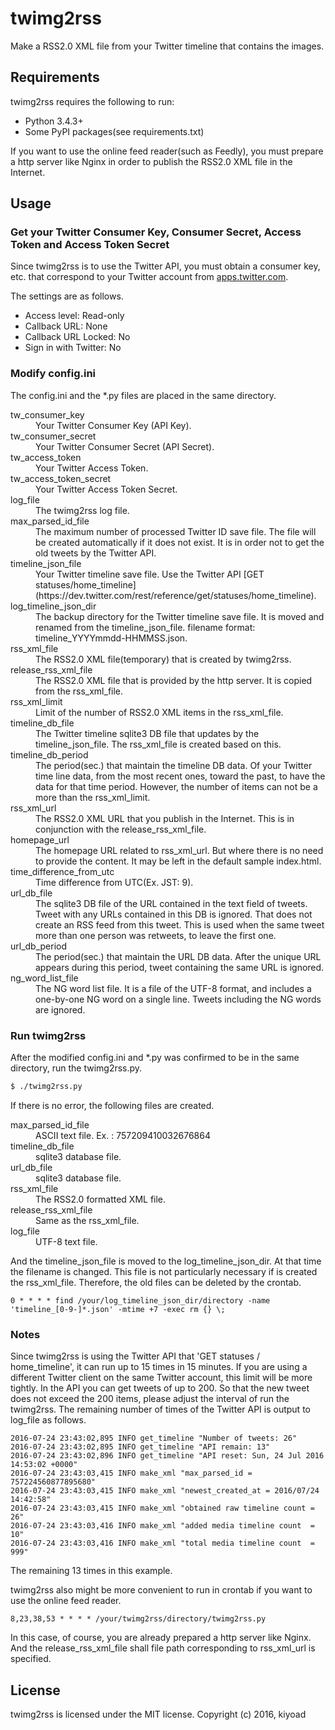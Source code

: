 # twimg2rss
Make a RSS2.0 XML file from your Twitter timeline that contains the images.

## Requirements
twimg2rss requires the following to run:
- Python 3.4.3+
- Some PyPI packages(see requirements.txt)

If you want to use the online feed reader(such as Feedly), you must prepare a http server like Nginx in order to publish the RSS2.0 XML file in the Internet.

## Usage
### Get your Twitter Consumer Key, Consumer Secret, Access Token and Access Token Secret
Since twimg2rss is to use the Twitter API, you must obtain a consumer key, etc. that correspond to your Twitter account from [apps.twitter.com](https://apps.twitter.com/).

The settings are as follows.
- Access level: Read-only
- Callback URL: None
- Callback URL Locked: No
- Sign in with Twitter: No

### Modify config.ini
The config.ini and the *.py files are placed in the same directory.
<dl>
<dt>tw_consumer_key</dt>
<dd>Your Twitter Consumer Key (API Key).</dd>

<dt>tw_consumer_secret</dt>
<dd>Your Twitter Consumer Secret (API Secret).</dd>

<dt>tw_access_token</dt>
<dd>Your Twitter Access Token.</dd>

<dt>tw_access_token_secret</dt>
<dd>Your Twitter Access Token Secret.</dd>

<dt>log_file</dt>
<dd>The twimg2rss log file.</dd>

<dt>max_parsed_id_file</dt>
<dd>The maximum number of processed Twitter ID save file. The file will be created automatically if it does not exist. It is in order not to get the old tweets by the Twitter API.</dd>

<dt>timeline_json_file</dt>
<dd>Your Twitter timeline save file. Use the Twitter API [GET statuses/home_timeline](https://dev.twitter.com/rest/reference/get/statuses/home_timeline).</dd>

<dt>log_timeline_json_dir</dt>
<dd>The backup directory for the Twitter timeline save file. It is moved and renamed from the timeline_json_file. filename format: timeline_YYYYmmdd-HHMMSS.json.</dd>

<dt>rss_xml_file</dt>
<dd>The RSS2.0 XML file(temporary) that is created by twimg2rss.</dd>

<dt>release_rss_xml_file</dt>
<dd>The RSS2.0 XML file that is provided by the http server. It is copied from the rss_xml_file.</dd>

<dt>rss_xml_limit</dt>
<dd>Limit of the number of RSS2.0 XML items in the rss_xml_file.</dd>

<dt>timeline_db_file</dt>
<dd>The Twitter timeline sqlite3 DB file that updates by the timeline_json_file. The rss_xml_file is created based on this.</dd>

<dt>timeline_db_period</dt>
<dd>The period(sec.) that maintain the timeline DB data. Of your Twitter time line data, from the most recent ones, toward the past, to have the data for that time period. However, the number of items can not be a more than the rss_xml_limit.</dd>

<dt>rss_xml_url</dt>
<dd>The RSS2.0 XML URL that you publish in the Internet. This is in conjunction with the release_rss_xml_file.</dd>

<dt>homepage_url</dt>
<dd>The homepage URL related to rss_xml_url. But where there is no need to provide the content. It may be left in the default sample index.html.</dd>

<dt>time_difference_from_utc</dt>
<dd>Time difference from UTC(Ex. JST: 9).</dd>

<dt>url_db_file</dt>
<dd>The sqlite3 DB file of the URL contained in the text field of tweets. Tweet with any URLs contained in this DB is ignored. That does not create an RSS feed from this tweet. This is used when the same tweet more than one person was retweets, to leave the first one.</dd>

<dt>url_db_period</dt>
<dd>The period(sec.) that maintain the URL DB data. After the unique URL appears during this period, tweet containing the same URL is ignored.</dd>

<dt>ng_word_list_file</dt>
<dd>The NG word list file. It is a file of the UTF-8 format, and includes a one-by-one NG word on a single line. Tweets including the NG words are ignored.</dd>
</dl>

### Run twimg2rss
After the modified config.ini and *.py was confirmed to be in the same directory, run the twimg2rss.py.
```bash
$ ./twimg2rss.py
```

If there is no error, the following files are created.
<dl>
<dt>max_parsed_id_file</dt>
<dd>ASCII text file. Ex. : 757209410032676864</dd>

<dt>timeline_db_file</dt>
<dd>sqlite3 database file.</dd>

<dt>url_db_file</dt>
<dd>sqlite3 database file.</dd>

<dt>rss_xml_file</dt>
<dd>The RSS2.0 formatted XML file.</dd>

<dt>release_rss_xml_file</dt>
<dd>Same as the rss_xml_file.</dd>

<dt>log_file</dt>
<dd>UTF-8 text file.</dd>
</dl>

And the timeline_json_file is moved to the log_timeline_json_dir. At that time the filename is changed. This file is not particularly necessary if is created the rss_xml_file. Therefore, the old files can be deleted by the crontab.
```crontab
0 * * * * find /your/log_timeline_json_dir/directory -name 'timeline_[0-9-]*.json' -mtime +7 -exec rm {} \;
```

### Notes
Since twimg2rss is using the Twitter API that 'GET statuses / home_timeline', it can run up to 15 times in 15 minutes. If you are using a different Twitter client on the same Twitter account, this limit will be more tightly. In the API you can get tweets of up to 200. So that the new tweet does not exceed the 200 items, please adjust the interval of run the twimg2rss. The remaining number of times of the Twitter API is output to log_file as follows.
```
2016-07-24 23:43:02,895 INFO get_timeline "Number of tweets: 26"
2016-07-24 23:43:02,895 INFO get_timeline "API remain: 13"
2016-07-24 23:43:02,896 INFO get_timeline "API reset: Sun, 24 Jul 2016 14:53:02 +0000"
2016-07-24 23:43:03,415 INFO make_xml "max_parsed_id = 757224560877895680"
2016-07-24 23:43:03,415 INFO make_xml "newest_created_at = 2016/07/24 14:42:58"
2016-07-24 23:43:03,415 INFO make_xml "obtained raw timeline count = 26"
2016-07-24 23:43:03,416 INFO make_xml "added media timeline count  = 10"
2016-07-24 23:43:03,416 INFO make_xml "total media timeline count  = 999"
```

The remaining 13 times in this example.

twimg2rss also might be more convenient to run in crontab if you want to use the online feed reader.
```crontab
8,23,38,53 * * * * /your/twimg2rss/directory/twimg2rss.py
```

In this case, of course, you are already prepared a http server like Nginx. And the release_rss_xml_file shall file path corresponding to rss_xml_url is specified.


## License

twimg2rss is licensed under the MIT license.
Copyright (c) 2016, kiyoad
